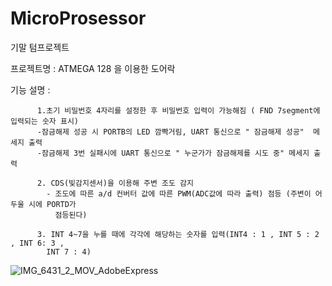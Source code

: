 # MicroProsessor

기말 텀프로젝트

프로젝트명 : ATMEGA 128 을 이용한 도어락

기능 설명 : 
     
          1.초기 비밀번호 4자리를 설정한 후 비밀번호 입력이 가능해짐 ( FND 7segment에 입력되는 숫자 표시)
          -잠금해제 성공 시 PORTB의 LED 깜빡거림, UART 통신으로 " 잠금해제 성공"  메세지 출력
          -잠금해제 3번 실패시에 UART 통신으로 " 누군가가 잠금해제를 시도 중" 메세지 출력
          
          2. CDS(빛감지센서)을 이용해 주변 조도 감지
            - 조도에 따른 a/d 컨버터 값에 따른 PWM(ADC값에 따라 출력) 점등 (주변이 어두울 시에 PORTD가         
              점등된다)
              
          3. INT 4~7을 누를 때에 각각에 해당하는 숫자를 입력(INT4 : 1 , INT 5 : 2 , INT 6: 3 ,   
            INT 7 : 4)
            

![IMG_6431_2_MOV_AdobeExpress](https://user-images.githubusercontent.com/108858620/211215381-9eb44abe-3af1-44ed-a730-07de9135c5c4.gif)
